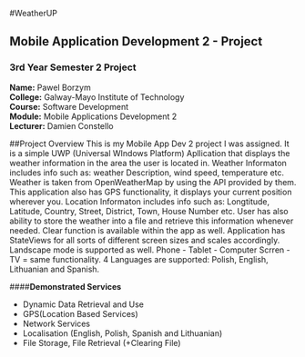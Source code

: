 #WeatherUP
## Mobile Application Development 2 - Project 
### 3rd Year Semester 2 Project

**Name:** Pawel Borzym </br>
**College:** Galway-Mayo Institute of Technology </br>
**Course:** Software Development </br>
**Module:** Mobile Applications Development 2 </br>
**Lecturer:** Damien Constello </br>


##Project Overview
This is my Mobile App Dev 2 project I was assigned. 
It is a simple UWP (Universal WIndows Platform) Apllication that displays the weather information in the area the user is located in.
Weather Informaton includes info such as: weather Description, wind speed, temperature etc. 
Weather is taken from OpenWeatherMap by using the API provided by them.
This application also has GPS functionality, it displays your current position wherever you. 
Location Informaton includes info such as: Longtitude, Latitude, Country, Street, District, Town, House Number etc.
User has also ability to store the weather into a file and retrieve this information whenever needed. Clear function is available within the app as well.
Application has StateViews for all sorts of different screen sizes and scales accordingly. Landscape mode is supported as well.
Phone - Tablet - Computer Scrren - TV = same functionality.
4 Languages are supported: Polish, English, Lithuanian and Spanish.

####**Demonstrated Services**
*  Dynamic Data Retrieval and Use
*  GPS(Location Based Services) 
*  Network Services
*  Localisation (English, Polish, Spanish and Lithuanian) 
*  File Storage, File Retrieval (+Clearing File)
